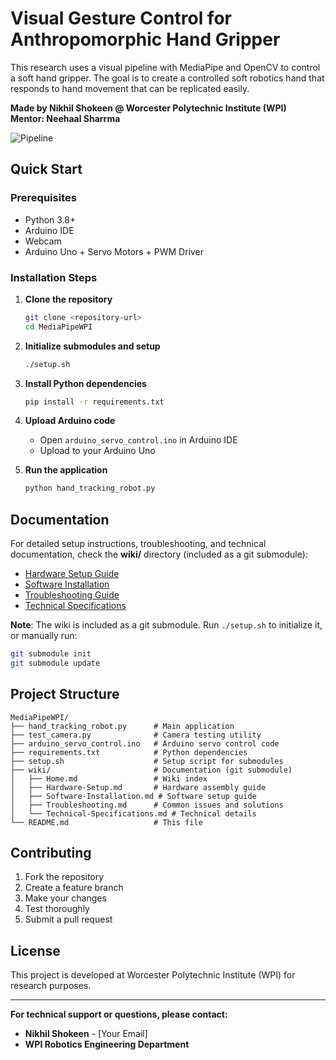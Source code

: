 # Visual Gesture Control for Anthropomorphic Hand Gripper

This research uses a visual pipeline with MediaPipe and OpenCV to control a soft hand gripper. The goal is to create a controlled soft robotics hand that responds to hand movement that can be replicated easily.

**Made by Nikhil Shokeen @ Worcester Polytechnic Institute (WPI)**  
**Mentor: Neehaal Sharrma**

![Pipeline](Pipeline.png)

## Quick Start

### Prerequisites
- Python 3.8+
- Arduino IDE
- Webcam
- Arduino Uno + Servo Motors + PWM Driver

### Installation Steps

1. **Clone the repository**
   ```bash
   git clone <repository-url>
   cd MediaPipeWPI
   ```

2. **Initialize submodules and setup**
   ```bash
   ./setup.sh
   ```

3. **Install Python dependencies**
   ```bash
   pip install -r requirements.txt
   ```

3. **Upload Arduino code**
   - Open `arduino_servo_control.ino` in Arduino IDE
   - Upload to your Arduino Uno

4. **Run the application**
   ```bash
   python hand_tracking_robot.py
   ```

## Documentation

For detailed setup instructions, troubleshooting, and technical documentation, check the **wiki/** directory (included as a git submodule):

- [Hardware Setup Guide](wiki/Hardware-Setup.md)
- [Software Installation](wiki/Software-Installation.md)
- [Troubleshooting Guide](wiki/Troubleshooting.md)
- [Technical Specifications](wiki/Technical-Specifications.md)

**Note**: The wiki is included as a git submodule. Run `./setup.sh` to initialize it, or manually run:
```bash
git submodule init
git submodule update
```

## Project Structure
```
MediaPipeWPI/
├── hand_tracking_robot.py      # Main application
├── test_camera.py              # Camera testing utility
├── arduino_servo_control.ino   # Arduino servo control code
├── requirements.txt            # Python dependencies
├── setup.sh                    # Setup script for submodules
├── wiki/                       # Documentation (git submodule)
│   ├── Home.md                 # Wiki index
│   ├── Hardware-Setup.md       # Hardware assembly guide
│   ├── Software-Installation.md # Software setup guide
│   ├── Troubleshooting.md      # Common issues and solutions
│   └── Technical-Specifications.md # Technical details
└── README.md                   # This file
```

## Contributing
1. Fork the repository
2. Create a feature branch
3. Make your changes
4. Test thoroughly
5. Submit a pull request

## License
This project is developed at Worcester Polytechnic Institute (WPI) for research purposes.

---

**For technical support or questions, please contact:**
- **Nikhil Shokeen** - [Your Email]
- **WPI Robotics Engineering Department**

